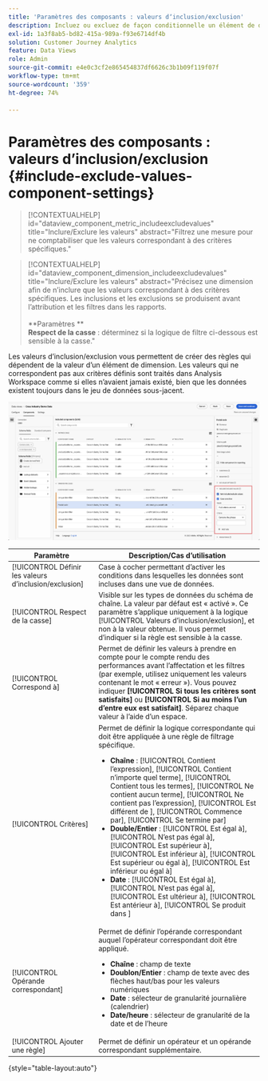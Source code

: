 ```yaml
---
title: 'Paramètres des composants : valeurs dʼinclusion/exclusion'
description: Incluez ou excluez de façon conditionnelle un élément de dimension en fonction de sa valeur.
exl-id: 1a3f8ab5-bd82-415a-989a-f93e6714df4b
solution: Customer Journey Analytics
feature: Data Views
role: Admin
source-git-commit: e4e0c3cf2e865454837df6626c3b1b09f119f07f
workflow-type: tm+mt
source-wordcount: '359'
ht-degree: 74%

---
```


# Paramètres des composants : valeurs dʼinclusion/exclusion {#include-exclude-values-component-settings}

<!-- markdownlint-disable MD034 -->

>[!CONTEXTUALHELP]
>id="dataview_component_metric_includeexcludevalues"
>title="Inclure/Exclure les valeurs"
>abstract="Filtrez une mesure pour ne comptabiliser que les valeurs correspondant à des critères spécifiques."

<!-- markdownlint-enable MD034 -->

<!-- markdownlint-disable MD034 -->

>[!CONTEXTUALHELP]
>id="dataview_component_dimension_includeexcludevalues"
>title="Inclure/Exclure les valeurs"
>abstract="Précisez une dimension afin de n’inclure que les valeurs correspondant à des critères spécifiques. Les inclusions et les exclusions se produisent avant l’attribution et les filtres dans les rapports.<br/><br/>**Paramètres **<br/>**Respect de la casse** : déterminez si la logique de filtre ci-dessous est sensible à la casse."

<!-- markdownlint-enable MD034 -->

Les valeurs dʼinclusion/exclusion vous permettent de créer des règles qui dépendent de la valeur dʼun élément de dimension. Les valeurs qui ne correspondent pas aux critères définis sont traités dans Analysis Workspace comme si elles nʼavaient jamais existé, bien que les données existent toujours dans le jeu de données sous-jacent.

![Fenêtre Vues de données mettant en surbrillance les valeurs Inclure et exclure](../assets/include-exclude.png)

| Paramètre | Description/Cas d’utilisation |
| --- | --- |
| [!UICONTROL Définir les valeurs d’inclusion/exclusion] | Case à cocher permettant dʼactiver les conditions dans lesquelles les données sont incluses dans une vue de données. |
| [!UICONTROL Respect de la casse] | Visible sur les types de données du schéma de chaîne. La valeur par défaut est « activé ». Ce paramètre sʼapplique uniquement à la logique [!UICONTROL Valeurs dʼinclusion/exclusion], et non à la valeur obtenue. Il vous permet dʼindiquer si la règle est sensible à la casse. |
| [!UICONTROL Correspond à] | Permet de définir les valeurs à prendre en compte pour le compte rendu des performances avant lʼaffectation et les filtres (par exemple, utilisez uniquement les valeurs contenant le mot « erreur »). Vous pouvez indiquer **[!UICONTROL Si tous les critères sont satisfaits]** ou **[!UICONTROL Si au moins l’un d’entre eux est satisfait]**. Séparez chaque valeur à l’aide d’un espace. |
| [!UICONTROL Critères] | Permet de définir la logique correspondante qui doit être appliquée à une règle de filtrage spécifique.<ul><li>**Chaîne** : [!UICONTROL Contient l’expression], [!UICONTROL Contient n’importe quel terme], [!UICONTROL Contient tous les termes], [!UICONTROL Ne contient aucun terme], [!UICONTROL Ne contient pas l’expression], [!UICONTROL Est différent de ], [!UICONTROL Commence par], [!UICONTROL Se termine par] </li><li>**Double/Entier** : [!UICONTROL Est égal à], [!UICONTROL N’est pas égal à], [!UICONTROL Est supérieur à], [!UICONTROL Est inférieur à], [!UICONTROL Est supérieur ou égal à], [!UICONTROL Est inférieur ou égal à]</li><li>**Date** : [!UICONTROL Est égal à], [!UICONTROL N’est pas égal à], [!UICONTROL Est ultérieur à], [!UICONTROL Est antérieur à], [!UICONTROL Se produit dans ]</li></ul> |
| [!UICONTROL Opérande correspondant] | Permet de définir lʼopérande correspondant auquel lʼopérateur correspondant doit être appliqué.<ul><li>**Chaîne** : champ de texte</li><li>**Doublon/Entier** : champ de texte avec des flèches haut/bas pour les valeurs numériques</li><li>**Date** : sélecteur de granularité journalière (calendrier)</li><li>**Date/heure** : sélecteur de granularité de la date et de lʼheure</li></ul> |
| [!UICONTROL Ajouter une règle] | Permet de définir un opérateur et un opérande correspondant supplémentaire. |

{style="table-layout:auto"}
